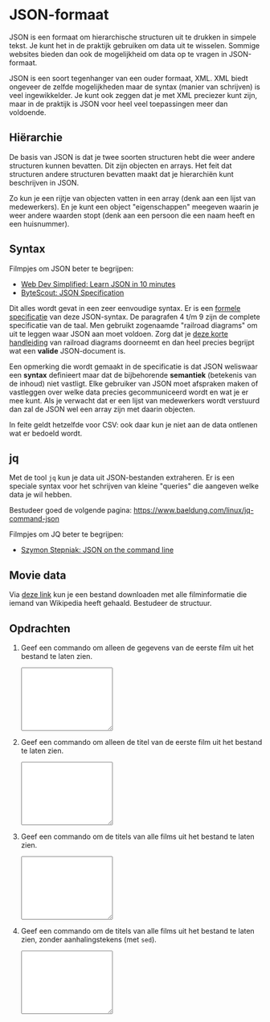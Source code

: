 # JSON-formaat

JSON is een formaat om hierarchische structuren uit te drukken in simpele tekst. Je kunt het in de praktijk gebruiken om data uit te wisselen. Sommige websites bieden dan ook de mogelijkheid om data op te vragen in JSON-formaat.

JSON is een soort tegenhanger van een ouder formaat, XML. XML biedt ongeveer de zelfde mogelijkheden maar de syntax (manier van schrijven) is veel ingewikkelder. Je kunt ook zeggen dat je met XML preciezer kunt zijn, maar in de praktijk is JSON voor heel veel toepassingen meer dan voldoende.

## Hiërarchie

De basis van JSON is dat je twee soorten structuren hebt die weer andere structuren kunnen bevatten. Dit zijn objecten en arrays. Het feit dat structuren andere structuren bevatten maakt dat je hierarchiën kunt beschrijven in JSON.

Zo kun je een rijtje van objecten vatten in een array (denk aan een lijst van medewerkers). En je kunt een object "eigenschappen" meegeven waarin je weer andere waarden stopt (denk aan een persoon die een naam heeft en een huisnummer).

## Syntax

Filmpjes om JSON beter te begrijpen:

- [Web Dev Simplified: Learn JSON in 10 minutes](https://www.youtube.com/watch?v=iiADhChRriM)
- [ByteScout: JSON Specification](https://www.youtube.com/watch?v=Xi1B0EbSgTY)

Dit alles wordt gevat in een zeer eenvoudige syntax. Er is een [formele specificatie](https://www.ecma-international.org/wp-content/uploads/ECMA-404_2nd_edition_december_2017.pdf) van deze JSON-syntax. De paragrafen 4 t/m 9 zijn de complete specificatie van de taal. Men gebruikt zogenaamde "railroad diagrams" om uit te leggen waar JSON aan moet voldoen. Zorg dat je [deze korte handleiding](https://www.ibm.com/docs/en/integration-bus/10.0?topic=diagrams-how-read-railroad) van railroad diagrams doorneemt en dan heel precies begrijpt wat een **valide** JSON-document is.

Een opmerking die wordt gemaakt in de specificatie is dat JSON weliswaar een **syntax** definieert maar dat de bijbehorende **semantiek** (betekenis van de inhoud) niet vastligt. Elke gebruiker van JSON moet afspraken maken of vastleggen over welke data precies gecommuniceerd wordt en wat je er mee kunt. Als je verwacht dat er een lijst van medewerkers wordt verstuurd dan zal de JSON wel een array zijn met daarin objecten.

In feite geldt hetzelfde voor CSV: ook daar kun je niet aan de data ontlenen wat er bedoeld wordt.

## jq

Met de tool `jq` kun je data uit JSON-bestanden extraheren. Er is een speciale syntax voor het schrijven van kleine "queries" die aangeven welke data je wil hebben.

Bestudeer goed de volgende pagina: <https://www.baeldung.com/linux/jq-command-json>

Filmpjes om JQ beter te begrijpen:

- [Szymon Stepniak: JSON on the command line](https://www.youtube.com/watch?v=FSn_38gDvzM)

## Movie data

Via [deze link](https://raw.githubusercontent.com/prust/wikipedia-movie-data/master/movies.json) kun je een bestand downloaden met alle filminformatie die iemand van Wikipedia heeft gehaald. Bestudeer de structuur.

## Opdrachten

1.  Geef een commando om alleen de gegevens van de eerste film uit het bestand te laten zien.

    <textarea name="form[q1]" rows="8" required></textarea>

2.  Geef een commando om alleen de titel van de eerste film uit het bestand te laten zien.

    <textarea name="form[q2]" rows="8" required></textarea>

3.  Geef een commando om de titels van alle films uit het bestand te laten zien.

    <textarea name="form[q3]" rows="8" required></textarea>

4.  Geef een commando om de titels van alle films uit het bestand te laten zien, zonder aanhalingstekens (met `sed`).

    <textarea name="form[q4]" rows="8" required></textarea>

<!-- ## Links

- http://itsthisforthat.com/api.php?json
- https://ghibliapi.herokuapp.com/
- https://data.rijksmuseum.nl/object-metadata/api/
- https://data.mprog.nl/acquisition/scraping -->
